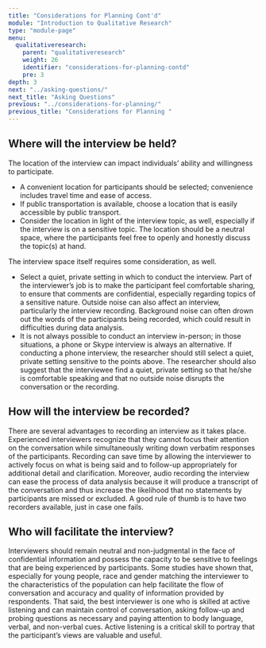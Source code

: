 ```yaml
---
title: "Considerations for Planning Cont'd"
module: "Introduction to Qualitative Research"
type: "module-page"
menu:
  qualitativeresearch:
    parent: "qualitativeresearch"
    weight: 26
    identifier: "considerations-for-planning-contd"
    pre: 3
depth: 3
next: "../asking-questions/"
next_title: "Asking Questions"
previous: "../considerations-for-planning/"
previous_title: "Considerations for Planning "
---
```


## Where will the interview be held?

The location of the interview can impact individuals’ ability and willingness to participate.

* A convenient location for participants should be selected; convenience includes travel time and ease of access. 
* If public transportation is available, choose a location that is easily accessible by public transport.
* Consider the location in light of the interview topic, as well, especially if the interview is on a sensitive topic. The location should be a neutral space, where the participants feel free to openly and honestly discuss the topic(s) at hand.

The interview space itself requires some consideration, as well.

* Select a quiet, private setting in which to conduct the interview. Part of the interviewer’s job is to make the participant feel comfortable sharing, to ensure that comments are confidential, especially regarding topics of a sensitive nature. Outside noise can also affect an interview, particularly the interview recording. Background noise can often drown out the words of the participants being recorded, which could result in difficulties during data analysis.
* It is not always possible to conduct an interview in-person; in those situations, a phone or Skype interview is always an alternative. If conducting a phone interview, the researcher should still select a quiet, private setting sensitive to the points above. The researcher should also suggest that the interviewee find a quiet, private setting so that he/she is comfortable speaking and that no outside noise disrupts the conversation or the recording.

## How will the interview be recorded?

There are several advantages to recording an interview as it takes place. Experienced interviewers recognize that they cannot focus their attention on the conversation while simultaneously writing down verbatim responses of the participants. Recording can save time by allowing the interviewer to actively focus on what is being said and to follow-up appropriately for additional detail and clarification. Moreover, audio recording the interview can ease the process of data analysis because it will produce a transcript of the conversation and thus increase the likelihood that no statements by participants are missed or excluded. A good rule of thumb is to have two recorders available, just in case one fails.

## Who will facilitate the interview?

Interviewers should remain neutral and non-judgmental in the face of confidential information and possess the capacity to be sensitive to feelings that are being experienced by participants. Some studies have shown that, especially for young people, race and gender matching the interviewer to the characteristics of the population can help facilitate the flow of conversation and accuracy and quality of information provided by respondents. That said, the best interviewer is one who is skilled at active listening and can maintain control of conversation, asking follow-up and probing questions as necessary and paying attention to body language, verbal, and non-verbal cues. Active listening is a critical skill to portray that the participant’s views are valuable and useful.

